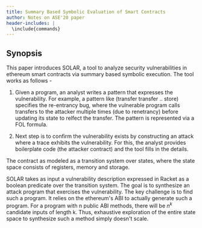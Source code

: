 ```yaml
---
title: Summary Based Symbolic Evaluation of Smart Contracts
author: Notes on ASE'20 paper
header-includes: |
  \include{commands}
---
```


Synopsis
--------

This paper introduces SOLAR, a tool to analyze
security vulnerabilities in ethereum smart contracts
via summary based symbolic execution. The tool works
as follows -

1. Given a program, an analyst writes a pattern
   that expresses the vulnerability. For example,
   a pattern like (transfer transfer .. store)
   specifies the re-entrancy bug, where the
   vulnerable program calls transfers to the attacker
   multiple times (due to renetrancy) before updating
   its state to relfect the transfer. The pattern
   is represented via a FOL formula.

2. Next step is to confirm the vulnerability exists
   by constructing an attack where a trace exhibits
   the vulnerability. For this, the analyst
   provides boilerplate code (the attacker contract)
   and the tool fills in the details.

The contract as modeled as a transition system over
states, where the state space consists of registers,
memory and storage.

SOLAR takes as input a vulnerability description
expressed in Racket as a boolean predicate over the
transition system. The goal is to synthesize an attack
program that exercises the vulnerability. The key
challenge is to find such a program. It relies on
the ethereum's ABI to actually generate such a program.
For a program with n public ABI methods, there
will be $n^k$ candidate inputs of length k. Thus,
exhaustive exploration of the entire state space to
synthesize such a method simply doesn't scale.















